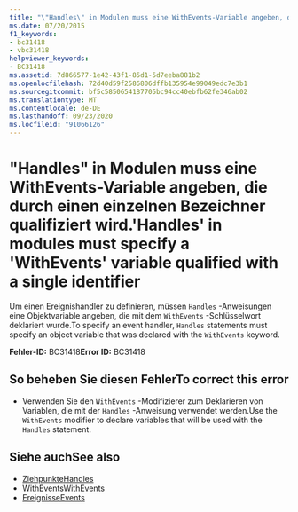 ```yaml
---
title: "\"Handles\" in Modulen muss eine WithEvents-Variable angeben, die durch einen einzelnen Bezeichner qualifiziert wird."
ms.date: 07/20/2015
f1_keywords:
- bc31418
- vbc31418
helpviewer_keywords:
- BC31418
ms.assetid: 7d866577-1e42-43f1-85d1-5d7eeba881b2
ms.openlocfilehash: 72d40d59f2586806dffb135954e99049edc7e3b1
ms.sourcegitcommit: bf5c5850654187705bc94cc40ebfb62fe346ab02
ms.translationtype: MT
ms.contentlocale: de-DE
ms.lasthandoff: 09/23/2020
ms.locfileid: "91066126"
---
```

# <a name="handles-in-modules-must-specify-a-withevents-variable-qualified-with-a-single-identifier"></a><span data-ttu-id="b736e-102">"Handles" in Modulen muss eine WithEvents-Variable angeben, die durch einen einzelnen Bezeichner qualifiziert wird.</span><span class="sxs-lookup"><span data-stu-id="b736e-102">'Handles' in modules must specify a 'WithEvents' variable qualified with a single identifier</span></span>

<span data-ttu-id="b736e-103">Um einen Ereignishandler zu definieren, müssen `Handles` -Anweisungen eine Objektvariable angeben, die mit dem `WithEvents` -Schlüsselwort deklariert wurde.</span><span class="sxs-lookup"><span data-stu-id="b736e-103">To specify an event handler, `Handles` statements must specify an object variable that was declared with the `WithEvents` keyword.</span></span>  
  
 <span data-ttu-id="b736e-104">**Fehler-ID:** BC31418</span><span class="sxs-lookup"><span data-stu-id="b736e-104">**Error ID:** BC31418</span></span>  
  
## <a name="to-correct-this-error"></a><span data-ttu-id="b736e-105">So beheben Sie diesen Fehler</span><span class="sxs-lookup"><span data-stu-id="b736e-105">To correct this error</span></span>  
  
- <span data-ttu-id="b736e-106">Verwenden Sie den `WithEvents` -Modifizierer zum Deklarieren von Variablen, die mit der `Handles` -Anweisung verwendet werden.</span><span class="sxs-lookup"><span data-stu-id="b736e-106">Use the `WithEvents` modifier to declare variables that will be used with the `Handles` statement.</span></span>  
  
## <a name="see-also"></a><span data-ttu-id="b736e-107">Siehe auch</span><span class="sxs-lookup"><span data-stu-id="b736e-107">See also</span></span>

- [<span data-ttu-id="b736e-108">Ziehpunkte</span><span class="sxs-lookup"><span data-stu-id="b736e-108">Handles</span></span>](../language-reference/statements/handles-clause.md)
- [<span data-ttu-id="b736e-109">WithEvents</span><span class="sxs-lookup"><span data-stu-id="b736e-109">WithEvents</span></span>](../language-reference/modifiers/withevents.md)
- [<span data-ttu-id="b736e-110">Ereignisse</span><span class="sxs-lookup"><span data-stu-id="b736e-110">Events</span></span>](../programming-guide/language-features/events/index.md)
